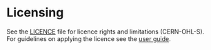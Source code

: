 # Licensing

See the [LICENCE](LICENCE.txt) file for licence rights and limitations (CERN-OHL-S).  
For guidelines on applying the licence see the [user guide](/docs/cern_ohl_s_v2_user_guide.txt).   
